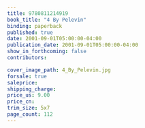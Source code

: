 ```yaml
---
title: 9780811214919
book_title: "4 By Pelevin"
binding: paperback
published: true
date: 2001-09-01T05:00:00-04:00
publication_date: 2001-09-01T05:00:00-04:00
show_in_forthcoming: false
contributors:

cover_image_path: 4_By_Pelevin.jpg
forsale: true
saleprice:
shipping_charge:
price_us: 9.00
price_cn:
trim_size: 5x7
page_count: 112
---
```


